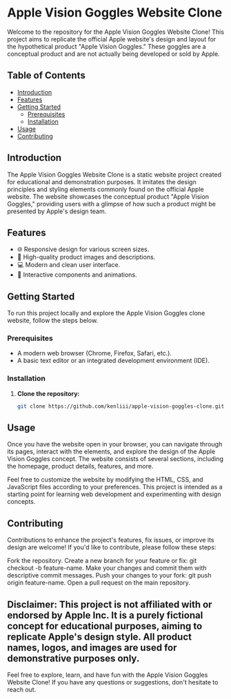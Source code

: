 # Apple Vision Goggles Website Clone

Welcome to the repository for the Apple Vision Goggles Website Clone! This project aims to replicate the official Apple website's design and layout for the hypothetical product "Apple Vision Goggles." These goggles are a conceptual product and are not actually being developed or sold by Apple.

## Table of Contents

- [Introduction](#introduction)
- [Features](#features)
- [Getting Started](#getting-started)
  - [Prerequisites](#prerequisites)
  - [Installation](#installation)
- [Usage](#usage)
- [Contributing](#contributing)

## Introduction

The Apple Vision Goggles Website Clone is a static website project created for educational and demonstration purposes. It imitates the design principles and styling elements commonly found on the official Apple website. The website showcases the conceptual product "Apple Vision Goggles," providing users with a glimpse of how such a product might be presented by Apple's design team.

## Features

- 🌐 Responsive design for various screen sizes.
- 🎨 High-quality product images and descriptions.
- 💻 Modern and clean user interface.
- 📱 Interactive components and animations.

## Getting Started

To run this project locally and explore the Apple Vision Goggles clone website, follow the steps below.

### Prerequisites

- A modern web browser (Chrome, Firefox, Safari, etc.).
- A basic text editor or an integrated development environment (IDE).

### Installation

1. **Clone the repository:**

   ```bash
   git clone https://github.com/kenliii/apple-vision-goggles-clone.git

## Usage

Once you have the website open in your browser, you can navigate through its pages, interact with the elements, and explore the design of the Apple Vision Goggles concept. The website consists of several sections, including the homepage, product details, features, and more.

Feel free to customize the website by modifying the HTML, CSS, and JavaScript files according to your preferences. This project is intended as a starting point for learning web development and experimenting with design concepts.

## Contributing

Contributions to enhance the project's features, fix issues, or improve its design are welcome! If you'd like to contribute, please follow these steps:

Fork the repository.
Create a new branch for your feature or fix: git checkout -b feature-name.
Make your changes and commit them with descriptive commit messages.
Push your changes to your fork: git push origin feature-name.
Open a pull request on the main repository.

## Disclaimer: This project is not affiliated with or endorsed by Apple Inc. It is a purely fictional concept for educational purposes, aiming to replicate Apple's design style. All product names, logos, and images are used for demonstrative purposes only.

Feel free to explore, learn, and have fun with the Apple Vision Goggles Website Clone! If you have any questions or suggestions, don't hesitate to reach out.


